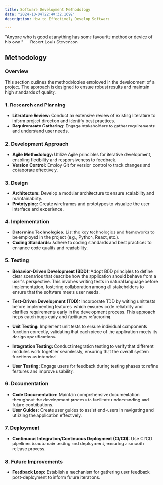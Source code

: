 ```yaml
---
title: Software Development Methodology
date: "2024-10-04T22:40:32.169Z"
description: How to Effectively Develop Software

---
```


"Anyone who is good at anything has some favourite method or device of his own." — Robert Louis Stevenson

## Methodology

### Overview

This section outlines the methodologies employed in the development of a project. The approach is designed to ensure robust results and maintain high standards of quality.

### 1. Research and Planning

- **Literature Review:** Conduct an extensive review of existing literature to inform project direction and identify best practices.
- **Requirements Gathering:** Engage stakeholders to gather requirements and understand user needs.

### 2. Development Approach

- **Agile Methodology:** Utilize Agile principles for iterative development, enabling flexibility and responsiveness to feedback.
- **Version Control:** Employ Git for version control to track changes and collaborate effectively.

### 3. Design

- **Architecture:** Develop a modular architecture to ensure scalability and maintainability.
- **Prototyping:** Create wireframes and prototypes to visualize the user interface and experience.

### 4. Implementation

- **Determine Technologies:** List the key technologies and frameworks to be employed in the project (e.g., Python, React, etc.).
- **Coding Standards:** Adhere to coding standards and best practices to enhance code quality and readability.

### 5. Testing

- **Behavior-Driven Development (BDD):** Adopt BDD principles to define clear scenarios that describe how the application should behave from a user's perspective. This involves writing tests in natural language before implementation, fostering collaboration among all stakeholders to ensure that the software meets user needs.

- **Test-Driven Development (TDD):** Incorporate TDD by writing unit tests before implementing features, which ensures code reliability and clarifies requirements early in the development process. This approach helps catch bugs early and facilitates refactoring.

- **Unit Testing:** Implement unit tests to ensure individual components function correctly, validating that each piece of the application meets its design specifications.

- **Integration Testing:** Conduct integration testing to verify that different modules work together seamlessly, ensuring that the overall system functions as intended.

- **User Testing:** Engage users for feedback during testing phases to refine features and improve usability.

### 6. Documentation

- **Code Documentation:** Maintain comprehensive documentation throughout the development process to facilitate understanding and future contributions.
- **User Guides:** Create user guides to assist end-users in navigating and utilizing the application effectively.

### 7. Deployment

- **Continuous Integration/Continuous Deployment (CI/CD):** Use CI/CD pipelines to automate testing and deployment, ensuring a smooth release process.

### 8. Future Improvements

- **Feedback Loop:** Establish a mechanism for gathering user feedback post-deployment to inform future iterations.
